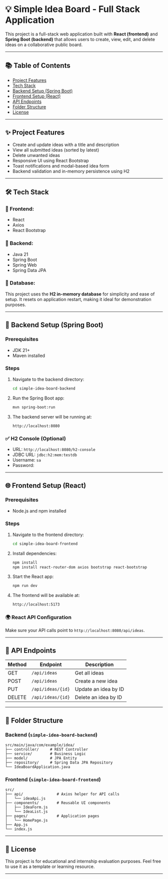 
# 💡 Simple Idea Board - Full Stack Application

This project is a full-stack web application built with **React (frontend)** and **Spring Boot (backend)** that allows users to create, view, edit, and delete ideas on a collaborative public board.

---

## 📚 Table of Contents

- [Project Features](#-project-features)
- [Tech Stack](#-tech-stack)
- [Backend Setup (Spring Boot)](#-backend-setup-spring-boot)
- [Frontend Setup (React)](#-frontend-setup-react)
- [API Endpoints](#-api-endpoints)
- [Folder Structure](#-folder-structure)
- [License](#-license)

---

## ✨ Project Features

- Create and update ideas with a title and description
- View all submitted ideas (sorted by latest)
- Delete unwanted ideas
- Responsive UI using React Bootstrap
- Toast notifications and modal-based idea form
- Backend validation and in-memory persistence using H2

---

## 🛠 Tech Stack

### 🔹 Frontend:
- React
- Axios
- React Bootstrap

### 🔹 Backend:
- Java 21
- Spring Boot
- Spring Web
- Spring Data JPA

### 🔹 Database:
This project uses the **H2 in-memory database** for simplicity and ease of setup. It resets on application restart, making it ideal for demonstration purposes.


---

## 🔧 Backend Setup (Spring Boot)

### Prerequisites
- JDK 21+
- Maven installed

### Steps

1. Navigate to the backend directory:
   ```bash
   cd simple-idea-board-backend
   ```

2. Run the Spring Boot app:
   ```bash
   mvn spring-boot:run
   ```

3. The backend server will be running at:
   ```
   http://localhost:8080
   ```

### ✅ H2 Console (Optional)
- URL: `http://localhost:8080/h2-console`
- JDBC URL: `jdbc:h2:mem:testdb`
- Username: `sa`
- Password:

---

## 🌐 Frontend Setup (React)

### Prerequisites
- Node.js and npm installed

### Steps

1. Navigate to the frontend directory:
   ```bash
   cd simple-idea-board-frontend
   ```

2. Install dependencies:
   ```bash
   npm install 
   npm install react-router-dom axios bootstrap react-bootstrap
   ```

3. Start the React app:
   ```bash
   npm run dev
   ```

4. The frontend will be available at:
   ```
   http://localhost:5173
   ```

### 🌍 React API Configuration
Make sure your API calls point to `http://localhost:8080/api/ideas`.

---

## 📡 API Endpoints

| Method | Endpoint             | Description              |
|--------|----------------------|--------------------------|
| GET    | `/api/ideas`         | Get all ideas            |
| POST   | `/api/ideas`         | Create a new idea        |
| PUT    | `/api/ideas/{id}`    | Update an idea by ID     |
| DELETE | `/api/ideas/{id}`    | Delete an idea by ID     |

---

## 📁 Folder Structure

### Backend (`simple-idea-board-backend`)
```
src/main/java/com/example/idea/
├── controller/     # REST Controller
├── service/        # Business Logic
├── model/          # JPA Entity
├── repository/     # Spring Data JPA Repository
└── IdeaBoardApplication.java
```

### Frontend (`simple-idea-board-frontend`)
```
src/
├── api/               # Axios helper for API calls
│   └── ideaApi.js
├── components/        # Reusable UI components
│   ├── IdeaForm.js
│   └── IdeaList.js
├── pages/             # Application pages
│   └── HomePage.js
├── App.js
└── index.js
```

---

## 📄 License

This project is for educational and internship evaluation purposes. Feel free to use it as a template or learning resource.

---
